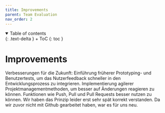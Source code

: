 ```yaml
---
title: Improvements
parent: Team Evaluation
nav_order: 2
---
```



<details open markdown="block">
{: .text-delta }
<summary>Table of contents</summary>
+ ToC
{: toc }
</details>

# Improvements

Verbesserungen für die Zukunft: Einführung früherer Prototyping- und Benutzertests, um das Nutzerfeedback schneller in den Entwicklungsprozess zu integrieren. Implementierung agilerer Projektmanagementmethoden, um besser auf Änderungen reagieren zu können. Funktionen wie Push, Pull und Pull Requests besser nutzen zu können. Wir haben das Prinzip leider erst sehr spät korrekt verstanden.
Da wir zuvor nicht mit Github gearbeitet haben, war es für uns neu.
